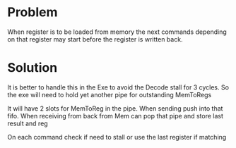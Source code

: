# Problem #

When register is to be loaded from memory the next
commands depending on that register may start before the register is written back.

# Solution #

It is better to handle this in the Exe to avoid the Decode stall for 3 cycles.
So the exe will need to hold yet another pipe for outstanding MemToRegs

It will have 2 slots for MemToReg in the pipe.
When sending push into that fifo.
When receiving from back from Mem can pop that pipe and store last result and reg

On each command check if need to stall or use the last register if matching